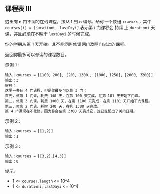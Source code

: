 ## 课程表 III

这里有 n 门不同的在线课程，按从 1 到 n 编号。给你一个数组 `courses` ，其中 `courses[i] = [durationi, lastDayi]` 表示第 i 门课将会 持续 上 `durationi` 天课，并且必须在不晚于 `lastDayi` 的时候完成。

你的学期从第 1 天开始。且不能同时修读两门及两门以上的课程。

返回你最多可以修读的课程数目。


示例 1：

```
输入：courses = [[100, 200], [200, 1300], [1000, 1250], [2000, 3200]]
输出：3
解释：
这里一共有 4 门课程，但是你最多可以修 3 门：
首先，修第 1 门课，耗费 100 天，在第 100 天完成，在第 101 天开始下门课。
第二，修第 3 门课，耗费 1000 天，在第 1100 天完成，在第 1101 天开始下门课程。
第三，修第 2 门课，耗时 200 天，在第 1300 天完成。
第 4 门课现在不能修，因为将会在第 3300 天完成它，这已经超出了关闭日期。
```
示例 2：

```
输入：courses = [[1,2]]
输出：1
```
示例 3：

```
输入：courses = [[3,2],[4,3]]
输出：0
```

提示:

* 1 <= `courses.length` <= 10^4
* 1 <= `durationi`, `lastDayi` <= 10^4